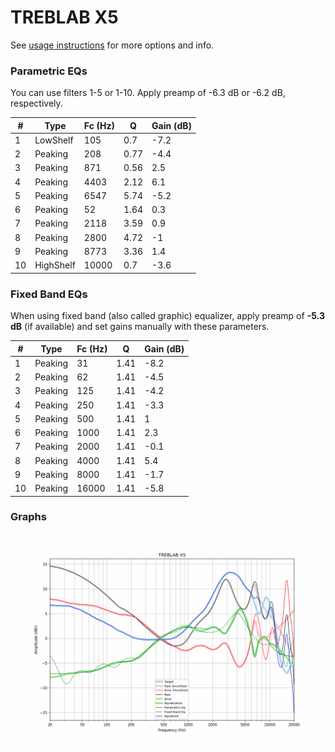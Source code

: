 # TREBLAB X5
See [usage instructions](https://github.com/jaakkopasanen/AutoEq#usage) for more options and info.

### Parametric EQs
You can use filters 1-5 or 1-10. Apply preamp of -6.3 dB or -6.2 dB, respectively.

|   # | Type      |   Fc (Hz) |    Q |   Gain (dB) |
|-----|-----------|-----------|------|-------------|
|   1 | LowShelf  |       105 | 0.7  |        -7.2 |
|   2 | Peaking   |       208 | 0.77 |        -4.4 |
|   3 | Peaking   |       871 | 0.56 |         2.5 |
|   4 | Peaking   |      4403 | 2.12 |         6.1 |
|   5 | Peaking   |      6547 | 5.74 |        -5.2 |
|   6 | Peaking   |        52 | 1.64 |         0.3 |
|   7 | Peaking   |      2118 | 3.59 |         0.9 |
|   8 | Peaking   |      2800 | 4.72 |        -1   |
|   9 | Peaking   |      8773 | 3.36 |         1.4 |
|  10 | HighShelf |     10000 | 0.7  |        -3.6 |

### Fixed Band EQs
When using fixed band (also called graphic) equalizer, apply preamp of **-5.3 dB** (if available) and set gains manually with these parameters.

|   # | Type    |   Fc (Hz) |    Q |   Gain (dB) |
|-----|---------|-----------|------|-------------|
|   1 | Peaking |        31 | 1.41 |        -8.2 |
|   2 | Peaking |        62 | 1.41 |        -4.5 |
|   3 | Peaking |       125 | 1.41 |        -4.2 |
|   4 | Peaking |       250 | 1.41 |        -3.3 |
|   5 | Peaking |       500 | 1.41 |         1   |
|   6 | Peaking |      1000 | 1.41 |         2.3 |
|   7 | Peaking |      2000 | 1.41 |        -0.1 |
|   8 | Peaking |      4000 | 1.41 |         5.4 |
|   9 | Peaking |      8000 | 1.41 |        -1.7 |
|  10 | Peaking |     16000 | 1.41 |        -5.8 |

### Graphs
![](./TREBLAB%20X5.png)
